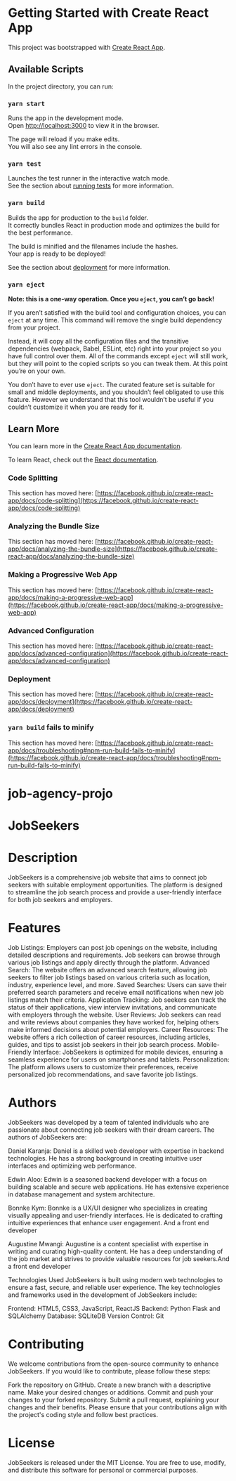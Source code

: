 # Getting Started with Create React App

This project was bootstrapped with [Create React App](https://github.com/facebook/create-react-app).

## Available Scripts

In the project directory, you can run:

### `yarn start`

Runs the app in the development mode.\
Open [http://localhost:3000](http://localhost:3000) to view it in the browser.

The page will reload if you make edits.\
You will also see any lint errors in the console.

### `yarn test`

Launches the test runner in the interactive watch mode.\
See the section about [running tests](https://facebook.github.io/create-react-app/docs/running-tests) for more information.

### `yarn build`

Builds the app for production to the `build` folder.\
It correctly bundles React in production mode and optimizes the build for the best performance.

The build is minified and the filenames include the hashes.\
Your app is ready to be deployed!

See the section about [deployment](https://facebook.github.io/create-react-app/docs/deployment) for more information.

### `yarn eject`

**Note: this is a one-way operation. Once you `eject`, you can’t go back!**

If you aren’t satisfied with the build tool and configuration choices, you can `eject` at any time. This command will remove the single build dependency from your project.

Instead, it will copy all the configuration files and the transitive dependencies (webpack, Babel, ESLint, etc) right into your project so you have full control over them. All of the commands except `eject` will still work, but they will point to the copied scripts so you can tweak them. At this point you’re on your own.

You don’t have to ever use `eject`. The curated feature set is suitable for small and middle deployments, and you shouldn’t feel obligated to use this feature. However we understand that this tool wouldn’t be useful if you couldn’t customize it when you are ready for it.

## Learn More

You can learn more in the [Create React App documentation](https://facebook.github.io/create-react-app/docs/getting-started).

To learn React, check out the [React documentation](https://reactjs.org/).

### Code Splitting

This section has moved here: [https://facebook.github.io/create-react-app/docs/code-splitting](https://facebook.github.io/create-react-app/docs/code-splitting)

### Analyzing the Bundle Size

This section has moved here: [https://facebook.github.io/create-react-app/docs/analyzing-the-bundle-size](https://facebook.github.io/create-react-app/docs/analyzing-the-bundle-size)

### Making a Progressive Web App

This section has moved here: [https://facebook.github.io/create-react-app/docs/making-a-progressive-web-app](https://facebook.github.io/create-react-app/docs/making-a-progressive-web-app)

### Advanced Configuration

This section has moved here: [https://facebook.github.io/create-react-app/docs/advanced-configuration](https://facebook.github.io/create-react-app/docs/advanced-configuration)

### Deployment

This section has moved here: [https://facebook.github.io/create-react-app/docs/deployment](https://facebook.github.io/create-react-app/docs/deployment)

### `yarn build` fails to minify

This section has moved here: [https://facebook.github.io/create-react-app/docs/troubleshooting#npm-run-build-fails-to-minify](https://facebook.github.io/create-react-app/docs/troubleshooting#npm-run-build-fails-to-minify)





# job-agency-projo

# JobSeekers

# Description
JobSeekers is a comprehensive job website that aims to connect job seekers with suitable employment opportunities. The platform is designed to streamline the job search process and provide a user-friendly interface for both job seekers and employers.

# Features
Job Listings: Employers can post job openings on the website, including detailed descriptions and requirements. Job seekers can browse through various job listings and apply directly through the platform.
Advanced Search: The website offers an advanced search feature, allowing job seekers to filter job listings based on various criteria such as location, industry, experience level, and more.
Saved Searches: Users can save their preferred search parameters and receive email notifications when new job listings match their criteria.
Application Tracking: Job seekers can track the status of their applications, view interview invitations, and communicate with employers through the website.
User Reviews: Job seekers can read and write reviews about companies they have worked for, helping others make informed decisions about potential employers.
Career Resources: The website offers a rich collection of career resources, including articles, guides, and tips to assist job seekers in their job search process.
Mobile-Friendly Interface: JobSeekers is optimized for mobile devices, ensuring a seamless experience for users on smartphones and tablets.
Personalization: The platform allows users to customize their preferences, receive personalized job recommendations, and save favorite job listings.


# Authors

JobSeekers was developed by a team of talented individuals who are passionate about connecting job seekers with their dream careers. The authors of JobSeekers are:

Daniel Karanja: Daniel is a skilled web developer with expertise in backend technologies. He has a strong background in creating intuitive user interfaces and optimizing web performance.

Edwin Aloo: Edwin is a seasoned backend developer with a focus on building scalable and secure web applications. He has extensive experience in database management and system architecture.

Bonnke Kym: Bonnke is a UX/UI designer who specializes in creating visually appealing and user-friendly interfaces. He is dedicated to crafting intuitive experiences that enhance user engagement. And a front end developer

Augustine Mwangi: Augustine is a content specialist with expertise in writing and curating high-quality content. He has a deep understanding of the job market and strives to provide valuable resources for job seekers.And a front end developer

Technologies Used
JobSeekers is built using modern web technologies to ensure a fast, secure, and reliable user experience. The key technologies and frameworks used in the development of JobSeekers include:

Frontend: HTML5, CSS3, JavaScript, ReactJS
Backend: Python Flask and SQLAlchemy
Database: SQLiteDB
Version Control: Git

# Contributing
We welcome contributions from the open-source community to enhance JobSeekers. If you would like to contribute, please follow these steps:

Fork the repository on GitHub.
Create a new branch with a descriptive name.
Make your desired changes or additions.
Commit and push your changes to your forked repository.
Submit a pull request, explaining your changes and their benefits.
Please ensure that your contributions align with the project's coding style and follow best practices.

# License
JobSeekers is released under the MIT License. You are free to use, modify, and distribute this software for personal or commercial purposes.
